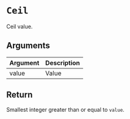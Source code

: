 # `Ceil`

Ceil value.

## Arguments

| Argument | Description |
| -------- | ----------- |
| value    | Value       |

## Return

Smallest integer greater than or equal to `value`.
